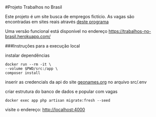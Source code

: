 #Projeto Trabalhos no Brasil

Este projeto é um site busca de empregos fictício. As vagas são encontradas em
sites reais através [deste programa](https://github.com/AlexandreAguido/scrapperEmpregos)

Uma versão funcional está disponível no endereço https://trabalhos-no-brasil.herokuapp.com/

###Instruções para a execução local


instalar dependências

```
docker run --rm -it \
--volume $PWD/src:/app \
composer install
```

inserir as credencials da api do site [geonames.org](https://geonames.org) no arquivo src/.env

criar estrutura do banco de dados e popular com vagas

` docker exec app php artisan migrate:fresh --seed `


visite o endereço: [http://localhost:4000](http://localhost:4000)
